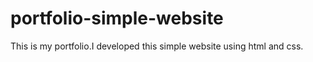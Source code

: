 # portfolio-simple-website
This is my portfolio.I developed this simple website using html and css.
